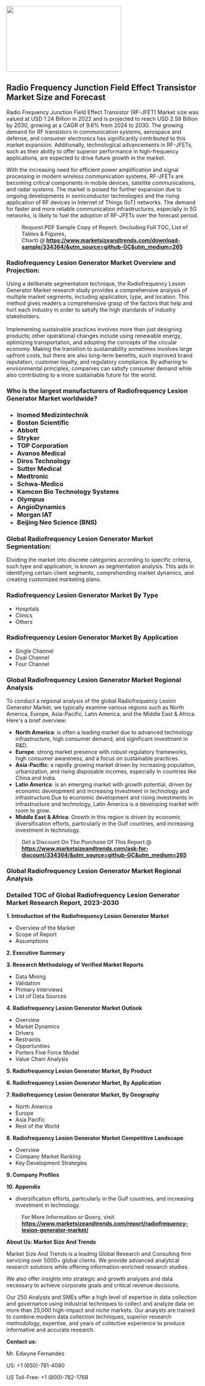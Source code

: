 <p><img class="alignnone size-medium wp-image-20088" src="https://ffe5etoiles.com/wp-content/uploads/2024/12/MST1-300x171.png" alt="" width="300" height="171" /></p><h2>Radio Frequency Junction Field Effect Transistor Market Size and Forecast</h2><p>Radio Frequency Junction Field Effect Transistor (RF-JFET) Market size was valued at USD 1.24 Billion in 2022 and is projected to reach USD 2.58 Billion by 2030, growing at a CAGR of 9.6% from 2024 to 2030. The growing demand for RF transistors in communication systems, aerospace and defense, and consumer electronics has significantly contributed to this market expansion. Additionally, technological advancements in RF-JFETs, such as their ability to offer superior performance in high-frequency applications, are expected to drive future growth in the market.</p><p>With the increasing need for efficient power amplification and signal processing in modern wireless communication systems, RF-JFETs are becoming critical components in mobile devices, satellite communications, and radar systems. The market is poised for further expansion due to ongoing developments in semiconductor technologies and the rising application of RF devices in Internet of Things (IoT) networks. The demand for faster and more reliable communication infrastructures, especially in 5G networks, is likely to fuel the adoption of RF-JFETs over the forecast period.</p></p><blockquote id="" class=""><strong>Request PDF Sample Copy of Report: (Including Full TOC, List of Tables &amp; Figures, Chart)&nbsp;@&nbsp;<strong><a href="https://www.marketsizeandtrends.com/download-sample/334364/&utm_source=github-GC&utm_medium=265" target="_blank">https://www.marketsizeandtrends.com/download-sample/334364/&utm_source=github-GC&utm_medium=265</a></strong></strong></blockquote><h3 id="" class="">Radiofrequency Lesion Generator Market&nbsp;Overview and Projection:</h3><p id="" class="">Using a deliberate segmentation technique, the Radiofrequency Lesion Generator Market research study provides a comprehensive analysis of multiple market segments, including application, type, and location. This method gives readers a comprehensive grasp of the factors that help and hurt each industry in order to satisfy the high standards of industry stakeholders. <br /> <br />Implementing sustainable practices involves more than just designing products; other operational changes include using renewable energy, optimizing transportation, and adopting the concepts of the circular economy. Making the transition to sustainability sometimes involves large upfront costs, but there are also long-term benefits, such improved brand reputation, customer loyalty, and regulatory compliance. By adhering to environmental principles, companies can satisfy consumer demand while also contributing to a more sustainable future for the world.</p><h3 id="" class="">Who is the largest manufacturers of&nbsp;Radiofrequency Lesion Generator Market worldwide?</h3><h3 class=""><p><ul><li>Inomed Medizintechnik </li><li> Boston Scientific </li><li> Abbott </li><li> Stryker </li><li> TOP Corporation </li><li> Avanos Medical </li><li> Diros Technology </li><li> Sutter Medical </li><li> Medtronic </li><li> Schwa-Medico </li><li> Kamcon Bio Technology Systems </li><li> Olympus </li><li> AngioDynamics </li><li> Morgan IAT </li><li> Beijing Neo Science (BNS)</li></ul></p></h3><h3 id="" class="">Global&nbsp;Radiofrequency Lesion Generator Market Segmentation:</h3><p id="" class="">Dividing the market into discrete categories according to specific criteria, such type and application, is known as segmentation analysis. This aids in identifying certain client segments, comprehending market dynamics, and creating customized marketing plans.</p><h3 id="" class="">Radiofrequency Lesion Generator Market&nbsp;By Type</h3><p><p><ul><li>Hospitals</li><li> Clinics</li><li> Others</p></li></ul></p></p><h3 id="" class="">Radiofrequency Lesion Generator Market&nbsp;By Application</h3><p class=""><p><ul><li>Single Channel</li><li> Dual Channel</li><li> Four Channel</li></ul></p></p><h3 id="" class="">Global Radiofrequency Lesion Generator Market Regional Analysis</h3><p id="" class="">To conduct a regional analysis of the global Radiofrequency Lesion Generator Market, we typically examine various regions such as North America, Europe, Asia-Pacific, Latin America, and the Middle East &amp; Africa. Here's a brief overview:</p><ul><li><strong>North America</strong>: is often a leading market due to advanced technology infrastructure, high consumer demand, and significant investment in R&amp;D.</li><li><strong>Europe</strong>: strong market presence with robust regulatory frameworks, high consumer awareness, and a focus on sustainable practices.</li><li><strong>Asia-Pacific</strong>: a rapidly growing market driven by increasing population, urbanization, and rising disposable incomes, especially in countries like China and India.</li><li><strong>Latin America</strong>: is an emerging market with growth potential, driven by economic development and increasing investment in technology and infrastructure.Due to economic development and rising investments in infrastructure and technology, Latin America is a developing market with room to grow.</li><li><strong>Middle East &amp; Africa</strong>: Growth in this region is driven by economic diversification efforts, particularly in the Gulf countries, and increasing investment in technology.</li></ul><blockquote id="" class=""><strong>Get a Discount On The Purchase Of This Report @ <strong><a href="https://www.marketsizeandtrends.com/ask-for-discount/334364/&utm_source=github-GC&utm_medium=265" target="_blank">https://www.marketsizeandtrends.com/ask-for-discount/334364/&utm_source=github-GC&utm_medium=265</a></strong></strong></blockquote><h3 id="" class="">Global Radiofrequency Lesion Generator Market Regional Analysis</h3><h3 id="" class="">Detailed TOC of Global Radiofrequency Lesion Generator Market Research Report, 2023-2030</h3><p id="" class=""><strong>1. Introduction of the Radiofrequency Lesion Generator Market</strong></p><ul><li>Overview of the Market</li><li>Scope of Report</li><li>Assumptions</li></ul><p id="" class=""><strong>2. Executive Summary</strong></p><p id="" class=""><strong>3. Research Methodology of Verified Market Reports</strong></p><ul><li>Data Mining</li><li>Validation</li><li>Primary Interviews</li><li>List of Data Sources</li></ul><p id="" class=""><strong>4. Radiofrequency Lesion Generator Market Outlook</strong></p><ul><li>Overview</li><li>Market Dynamics</li><li>Drivers</li><li>Restraints</li><li>Opportunities</li><li>Porters Five Force Model</li><li>Value Chain Analysis</li></ul><p id="" class=""><strong>5. Radiofrequency Lesion Generator Market, By Product</strong></p><p id="" class=""><strong>6. Radiofrequency Lesion Generator Market, By Application</strong></p><p id="" class=""><strong>7. Radiofrequency Lesion Generator Market, By Geography</strong></p><ul><li>North America</li><li>Europe</li><li>Asia Pacific</li><li>Rest of the World</li></ul><p id="" class=""><strong>8. Radiofrequency Lesion Generator Market Competitive Landscape</strong></p><ul><li>Overview</li><li>Company Market Ranking</li><li>Key Development Strategies</li></ul><p id="" class=""><strong>9. Company Profiles</strong></p><p id="" class=""><strong>10. Appendix</strong></p><ul><li>diversification efforts, particularly in the Gulf countries, and increasing investment in technology.</li></ul><blockquote id="" class=""><strong>For More Information or Query, visit <strong><strong><a href="https://www.marketsizeandtrends.com/report/radiofrequency-lesion-generator-market/" target="_blank">https://www.marketsizeandtrends.com/report/radiofrequency-lesion-generator-market/</a></strong></strong></strong></blockquote><p id="" class=""><strong>About Us: Market Size And Trends</strong></p><p id="" class="">Market Size And Trends is a leading Global Research and Consulting firm servicing over 5000+ global clients. We provide advanced analytical research solutions while offering information-enriched research studies.</p><p id="" class="">We also offer insights into strategic and growth analyses and data necessary to achieve corporate goals and critical revenue decisions.</p><p id="" class="">Our 250 Analysts and SMEs offer a high level of expertise in data collection and governance using industrial techniques to collect and analyze data on more than 25,000 high-impact and niche markets. Our analysts are trained to combine modern data collection techniques, superior research methodology, expertise, and years of collective experience to produce informative and accurate research.</p><p id="" class=""><strong>Contact us:</strong></p><p id="" class="">Mr. Edwyne Fernandes</p><p id="" class="">US: +1 (650)-781-4080</p><p id="" class="">US Toll-Free: +1 (800)-782-1768</p>
